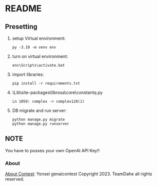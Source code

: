 # README
## Presetting
1. setup Virtual environment:
    ```
    py -3.10 -m venv env
2. turn on virtual environment:
    ```
    env\Scripts\activate.bat
4. import libraries:
    ```
    pip install -r requirements.txt
5. \Lib\site-packages\librosa\core\constantq.py
    ```
    Ln 1059: complex -> complex128(1)
5. DB migrate and run server:
    ```
    python manage.py migrate
    python manage.py runserver
## **NOTE**
You have to posses your own OpenAI API Key!!
### About
[About Contest](https://sites.google.com/yonsei.ac.kr/genaicontest): Yonsei genaicontest
Copyright 2023. TeamDahe all rights reserved.
